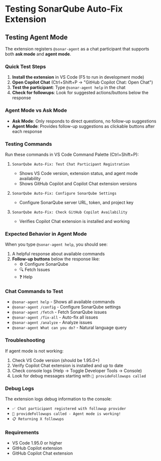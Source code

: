 # Testing SonarQube Auto-Fix Extension

## Testing Agent Mode

The extension registers `@sonar-agent` as a chat participant that supports both **ask mode** and **agent mode**.

### Quick Test Steps

1. **Install the extension** in VS Code (F5 to run in development mode)
2. **Open Copilot Chat** (Ctrl+Shift+P → "GitHub Copilot Chat: Open Chat")
3. **Test the participant**: Type `@sonar-agent help` in the chat
4. **Check for followups**: Look for suggested actions/buttons below the response

### Agent Mode vs Ask Mode

- **Ask Mode**: Only responds to direct questions, no follow-up suggestions
- **Agent Mode**: Provides follow-up suggestions as clickable buttons after each response

### Testing Commands

Run these commands in VS Code Command Palette (Ctrl+Shift+P):

1. `SonarQube Auto-Fix: Test Chat Participant Registration`
   - Shows VS Code version, extension status, and agent mode availability
   - Shows GitHub Copilot and Copilot Chat extension versions

2. `SonarQube Auto-Fix: Configure SonarQube Settings`
   - Configure SonarQube server URL, token, and project key

3. `SonarQube Auto-Fix: Check GitHub Copilot Availability`
   - Verifies Copilot Chat extension is installed and working

### Expected Behavior in Agent Mode

When you type `@sonar-agent help`, you should see:
1. A helpful response about available commands
2. **Follow-up buttons** below the response like:
   - ⚙️ Configure SonarQube
   - 🔍 Fetch Issues
   - ❓ Help

### Chat Commands to Test

- `@sonar-agent help` - Shows all available commands
- `@sonar-agent /config` - Configure SonarQube settings
- `@sonar-agent /fetch` - Fetch SonarQube issues
- `@sonar-agent /fix-all` - Auto-fix all issues
- `@sonar-agent /analyze` - Analyze issues
- `@sonar-agent What can you do?` - Natural language query

### Troubleshooting

If agent mode is not working:
1. Check VS Code version (should be 1.95.0+)
2. Verify Copilot Chat extension is installed and up to date
3. Check console logs (Help → Toggle Developer Tools → Console)
4. Look for debug messages starting with `🔄 provideFollowups called`

### Debug Logs

The extension logs debug information to the console:
- `✅ Chat participant registered with followup provider`
- `🔄 provideFollowups called - Agent mode is working!`
- `📋 Returning X followups`

### Requirements

- VS Code 1.95.0 or higher
- GitHub Copilot extension
- GitHub Copilot Chat extension
